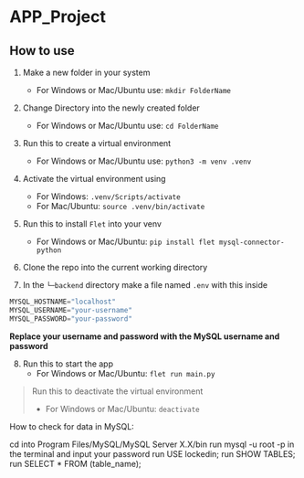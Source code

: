 # APP_Project

## How to use

1) Make a new folder in your system
    - For Windows or Mac/Ubuntu use:
  `mkdir FolderName`
  
2) Change Directory into the newly created folder
    - For Windows or Mac/Ubuntu use:
  `cd FolderName`

3) Run this to create a virtual environment
    - For Windows or Mac/Ubuntu use:
  `python3 -m venv .venv`
  
4) Activate the virtual environment using
    - For Windows:
  `.venv/Scripts/activate`
    - For Mac/Ubuntu:
  `source .venv/bin/activate`

5) Run this to install `Flet` into your venv
    - For Windows or Mac/Ubuntu:
  `pip install flet mysql-connector-python`

6) Clone the repo into the current working directory

7) In the `└─backend` directory make a file named `.env` with this inside

```python
MYSQL_HOSTNAME="localhost"
MYSQL_USERNAME="your-username"
MYSQL_PASSWORD="your-password"
```

**Replace your username and password with the MySQL username and password**

8) Run this to start the app
    - For Windows or Mac/Ubuntu:
  `flet run main.py`

> Run this to deactivate the virtual environment
>
> - For Windows or Mac/Ubuntu: `deactivate`

How to check for data in MySQL:

cd into Program Files/MySQL/MySQL Server X.X/bin
run mysql -u root -p in the terminal and input your password
run USE lockedin;
run SHOW TABLES;
run SELECT * FROM (table_name);
